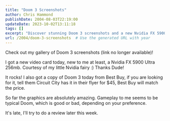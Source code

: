 ```yaml
---
title: "Doom 3 Screenshots"
author: Chris Hammond
publishDate: 2004-08-03T22:19:00
updateDate: 2023-10-02T13:11:18
tags: []
excerpt: "Discover stunning Doom 3 screenshots and a new Nvidia FX 5900 Ultra 256mb card review in this exciting post. Grab the best gaming deals today!"
url: /2004/doom-3-screenshots  # Use the generated URL with year
---
```

<p>Check out my gallery of Doom 3 screenshots (link no longer available)!</p>  <p>I got a new video card today, new to me at least, a Nvidia FX 5900 Ultra 256mb. Courtesy of my little Nvidia fairy :) Thanks Dude!</p>  <p>It rocks! I also got a copy of Doom 3 today from Best Buy, if you are looking for it, tell them Circuit City has it in their flyer for $45, Best Buy will match the price.</p>  <p>So far the graphics are absolutely amazing. Gameplay to me seems to be typical Doom, which is good or bad, depending on your preference.</p>  <p>It&#39;s late, I&#39;ll try to do a review later this week.</p> 

